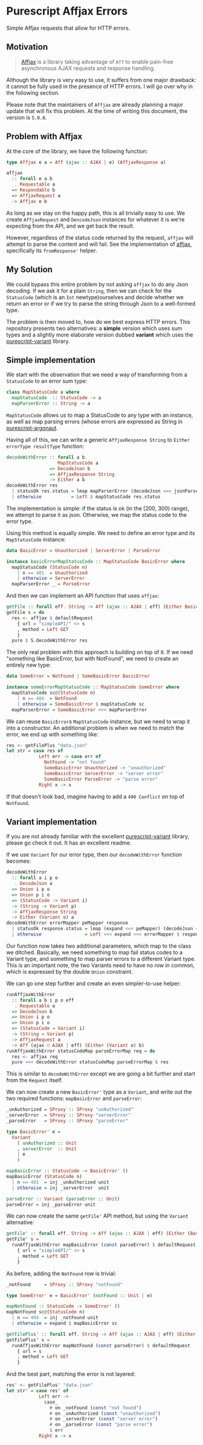 # Purescript Affjax Errors
Simple Affjax requests that allow for HTTP errors.

## Motivation
> [Affjax](https://pursuit.purescript.org/packages/purescript-affjax) is a library taking advantage
> of `Aff` to enable pain-free asynchronous AJAX requests and response handling.

Although the library is very easy to use, it suffers from one major drawback: it cannot be fully
used in the presence of HTTP errors. I will go over why in the following section.

Please note that the maintainers of `Affjax` are already planning a major update that will fix this
problem. At the time of writing this document, the version is `5.0.0`.

## Problem with Affjax
At the core of the library, we have the following function:

```purescript
type Affjax e a = Aff (ajax :: AJAX | e) (AffjaxResponse a)

affjax
  :: forall e a b
   . Requestable a
  => Respondable b
  => AffjaxRequest a
  -> Affjax e b
```

As long as we stay on the happy path, this is all trivially easy to use. We create
`AffjaxRequest` and `DencodeJson` instances for whatever it is we're expecting from the API, and we
get back the result.

However, regardless of the status code returned by the request, `affjax` will attempt to parse the
content and will fail. See the implementation of
[affjax](https://github.com/slamdata/purescript-affjax/blob/v5.0.0/src/Network/HTTP/Affjax.purs#L230),
specifically its `fromResponse'` helper.

## My Solution
We could bypass this entire problem by not asking `affjax` to do any Json decoding. If we ask it for
a plain `String`, then we can check for the `StatusCode` (which is an `Int` newtype)ourselves and decide
whether we return an error or if we try to parse the string through Json to a well-formed type.

The problem is then moved to, how do we best express HTTP errors. This repository presents two
alternatives: a **simple** version which uses sum types and a slightly more elaborate version
dubbed **variant** which uses the
[purescript-variant](https://pursuit.purescript.org/packages/purescript-variant) library.

## Simple implementation
We start with the observation that we need a way of transforming from a `StatusCode` to an error
sum type:

```purescript
class MapStatusCode a where
  mapStatusCode  :: StatusCode -> a
  mapParserError :: String -> a
```

`MapStatusCode` allows us to map a StatusCode to any type with an instance, as well as map parsing
errors (whose errors are expressed as String in
[purescript-argonaut](https://pursuit.purescript.org/packages/purescript-argonaut).

Having all of this, we can write a generic `AffjaxResponse String` to `Either errorType resultType`
function:

```purescript
decodeWithError :: forall a b.
                   MapStatusCode a
                => DecodeJson b
                => AffjaxResponse String
                -> Either a b
decodeWithError res
  | statusOk res.status = lmap mapParserError (decodeJson <=< jsonParser $ res.response)
  | otherwise           = Left $ mapStatusCode res.status
```

The implementation is simple: if the status is ok (in the [200, 300) range), we attempt to parse
it as json. Otherwise, we map the status code to the error type.

Using this method is equally simple. We need to define an error type and its `MapStatusCode`
instance:

```purescript
data BasicError = Unauthorized | ServerError | ParseError

instance basicErrorMapStatusCode :: MapStatusCode BasicError where
  mapStatusCode (StatusCode n)
    | n == 401  = Unauthorized
    | otherwise = ServerError
  mapParserError _ = ParseError
```

And then we can implement an API function that uses `affjax`:

```purescript
getFile :: forall eff. String -> Aff (ajax :: AJAX | eff) (Either BasicError String)
getFile s = do
  res <- affjax $ defaultRequest
    { url = "simpleAPI/" <> s
    , method = Left GET
    }
  pure $ S.decodeWithError res
```

The only real problem with this approach is building on top of it. If we need "something like
BasicError, but with NotFound", we need to create an entirely new type:

```purescript
data SomeError = NotFound | SomeBasicError BasicError

instance someErrorMapStatusCode :: MapStatusCode SomeError where
  mapStatusCode sc@(StatusCode n)
    | n == 404  = NotFound
    | otherwise = SomeBasicError $ mapStatusCode sc
  mapParserError = SomeBasicError <<< mapParserError
```

We can reuse `BasicError`s `MapStatusCode` instance, but we need to wrap it into a constructor.
An additional problem is when we need to match the error, we end up with something like:

```purescript
res <- getFilePlus "data.json"
let str = case res of
            Left err -> case err of
              NotFound -> "not found"
              SomeBasicError Unauthorized -> "unauthorized"
              SomeBasicError ServerError -> "server error"
              SomeBasicError ParseError -> "parse error"
            Right x -> x
```

If that doesn't look bad, imagine having to add a `490 Conflict` on top of `NotFound`.

## Variant implementation
If you are not already familiar with the excellent 
[purescript-variant](https://pursuit.purescript.org/packages/purescript-variant) library, please
go check it out. It has an excellent readme.

If we use `Variant` for our error type, then our `decodeWithError` function becomes:

```purescript
decodeWithError
  :: forall a i p o
   . DecodeJson a
  => Union i p o
  => Union p i o
  => (StatusCode -> Variant i)
  -> (String -> Variant p)
  -> AffjaxResponse String
  -> Either (Variant o) a
decodeWithError errorMapper peMapper response
  | statusOk response.status = lmap (expand <<< peMapper) (decodeJson <=< jsonParser $ response.response)
  | otherwise                = Left <<< expand <<< errorMapper $ response.status
```

Our function now takes two additional parameters, which map to the class we ditched. Basically, we
need something to map fail status codes to a Variant type, and something to map parser errors to
a different Variant type. This is an important note, the two Variants need to have no row in common,
which is expressed by the double `Union` constraint.

We can go one step further and create an even simpler-to-use helper:

```purescript
runAffjaxWithError
  :: forall a b i p o eff
   . Requestable a
  => DecodeJson b
  => Union i p o
  => Union p i o
  => (StatusCode → Variant i)
  -> (String → Variant p)
  -> AffjaxRequest a
  -> Aff (ajax ∷ AJAX | eff) (Either (Variant o) b)
runAffjaxWithError statusCodeMap parseErrorMap req = do
  res <- affjax req
  pure <<< decodeWithError statusCodeMap parseErrorMap $ res
```

This is similar to `decodeWithError` except we are going a bit further and start from the `Request`
itself.

We can now create a new `BasicError'` type as a `Variant`, and write out the two required functions:
`mapBasicError` and `parseError`:

```purescript
_unAuthorized = SProxy :: SProxy "unAuthorized"
_serverError  = SProxy :: SProxy "serverError"
_parseError   = SProxy :: SProxy "parseError"

type BasicError' e =
  Variant
    ( unAuthorized :: Unit
    , serverError  :: Unit
    | e
    )

mapBasicError :: StatusCode -> BasicError' ()
mapBasicError (StatusCode n)
  | n == 401  = inj _unAuthorized unit
  | otherwise = inj _serverError  unit

parseError :: Variant (parseError :: Unit)
parseError = inj _parseError unit
```

We can now create the same `getFile'` API method, but using the `Variant` alternative:

```purescript
getFile' :: forall eff. String -> Aff (ajax :: AJAX | eff) (Either (BasicError' ParseError) String)
getFile' s =
  runAffjaxWithError mapBasicError (const parseError) $ defaultRequest
    { url = "simpleAPI/" <> s
    , method = Left GET
    }
```

As before, adding the `NotFound` row is trivial:

```purescript
_notFound     = SProxy :: SProxy "notFound"

type SomeError' e = BasicError' (notFound :: Unit | e)

mapNotFound :: StatusCode -> SomeError' ()
mapNotFound sc@(StatusCode n)
  | n == 404  = inj _notFound unit
  | otherwise = expand $ mapBasicError sc

getFilePlus' :: forall eff. String -> Aff (ajax :: AJAX | eff) (Either (SomeError' ParseError) String)
getFilePlus' s =
  runAffjaxWithError mapNotFound (const parseError) $ defaultRequest
    { url = s
    , method = Left GET
    }
```

And the best part, matching the error is not layered:

```purescript
res' <- getFilePlus' "data.json"
let str' = case res' of
            Left err ->
              case_
                # on _notFound (const "not found")
                # on _unAuthorized (const "unauthorized")
                # on _serverError (const "server error")
                # on _parseError (const "parse error")
                $ err
            Right x -> x
```
